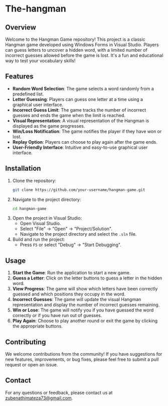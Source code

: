 # The-hangman

## Overview
Welcome to the Hangman Game repository! This project is a classic Hangman game developed using Windows Forms in Visual Studio. Players can guess letters to uncover a hidden word, with a limited number of incorrect guesses allowed before the game is lost. It's a fun and educational way to test your vocabulary skills!

## Features
- **Random Word Selection**: The game selects a word randomly from a predefined list.
- **Letter Guessing**: Players can guess one letter at a time using a graphical user interface.
- **Incorrect Guess Limit**: The game tracks the number of incorrect guesses and ends the game when the limit is reached.
- **Visual Representation**: A visual representation of the Hangman is displayed as the game progresses.
- **Win/Loss Notification**: The game notifies the player if they have won or lost.
- **Replay Option**: Players can choose to play again after the game ends.
- **User-Friendly Interface**: Intuitive and easy-to-use graphical user interface.

## Installation
1. Clone the repository:
    ```bash
    git clone https://github.com/your-username/hangman-game.git
    ```
2. Navigate to the project directory:
    ```bash
    cd hangman-game
    ```
3. Open the project in Visual Studio:
    - Open Visual Studio.
    - Select "File" -> "Open" -> "Project/Solution".
    - Navigate to the project directory and select the `.sln` file.
4. Build and run the project:
    - Press `F5` or select "Debug" -> "Start Debugging".

## Usage
1. **Start the Game**: Run the application to start a new game.
2. **Guess a Letter**: Click on the letter buttons to guess a letter in the hidden word.
3. **View Progress**: The game will show which letters have been correctly guessed and which positions they occupy in the word.
4. **Incorrect Guesses**: The game will update the visual Hangman representation and display the number of incorrect guesses remaining.
5. **Win or Lose**: The game will notify you if you have guessed the word correctly or if you have run out of guesses.
6. **Play Again**: Choose to play another round or exit the game by clicking the appropriate buttons.

## Contributing
We welcome contributions from the community! If you have suggestions for new features, improvements, or bug fixes, please feel free to submit a pull request or open an issue.



## Contact
For any questions or feedback, please contact us at [zubenathimateza73@gmail.com](mailto:your-email@example.com).
